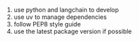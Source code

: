 1. use python and langchain to develop 
2. use uv to manage dependencies
3. follow PEP8 style guide
4. use the latest package version if possible